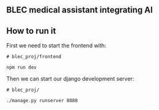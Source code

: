 ## BLEC medical assistant integrating AI



## How to run it


First we need to start the frontend with:
```
# blec_proj/frontend

npm run dev

```

Then we can start our django development server:


```
# blec_proj/

./manage.py runserver 8080

```
